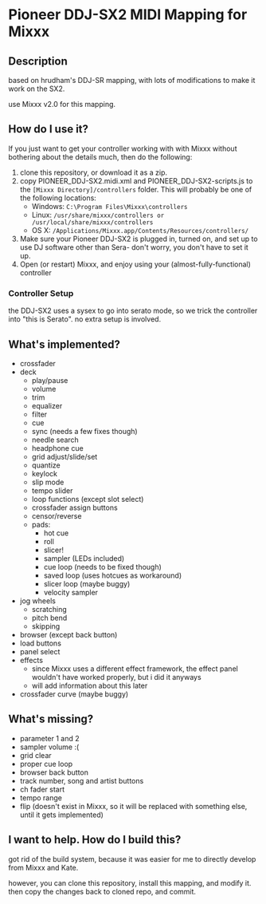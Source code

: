 # Pioneer DDJ-SX2 MIDI Mapping for Mixxx

## Description 

based on hrudham's DDJ-SR mapping, with lots of modifications to make it work on the SX2.

use Mixxx v2.0 for this mapping.

## How do I use it?

If you just want to get your controller working with with Mixxx without bothering about the details much, then do the following:

1. clone this repository, or download it as a zip.
2. copy PIONEER_DDJ-SX2.midi.xml and PIONEER_DDJ-SX2-scripts.js to the `[Mixxx Directory]/controllers` folder. This will probably be one of the following locations:
    - Windows: `C:\Program Files\Mixxx\controllers`
    - Linux: `/usr/share/mixxx/controllers or /usr/local/share/mixxx/controllers`
    - OS X: `/Applications/Mixxx.app/Contents/Resources/controllers/`
3. Make sure your Pioneer DDJ-SX2 is plugged in, turned on, and set up to use DJ software other than Sera- don't worry, you don't have to set it up.
4. Open (or restart) Mixxx, and enjoy using your (almost-fully-functional) controller

### Controller Setup

the DDJ-SX2 uses a sysex to go into serato mode, so we trick the controller into "this is Serato". no extra setup is involved. 

## What's implemented?

- crossfader
- deck
    - play/pause
    - volume
    - trim
    - equalizer
    - filter
    - cue
    - sync (needs a few fixes though)
    - needle search
    - headphone cue
    - grid adjust/slide/set
    - quantize
    - keylock
    - slip mode
    - tempo slider
    - loop functions (except slot select)
    - crossfader assign buttons
    - censor/reverse
    - pads:
        - hot cue
        - roll
        - slicer!
        - sampler (LEDs included)
        - cue loop (needs to be fixed though)
        - saved loop (uses hotcues as workaround)
        - slicer loop (maybe buggy)
        - velocity sampler
- jog wheels
    - scratching
    - pitch bend
    - skipping
- browser (except back button)
- load buttons
- panel select
- effects
    - since Mixxx uses a different effect framework, the effect panel wouldn't have worked properly, but i did it anyways
    - will add information about this later
- crossfader curve (maybe buggy)

## What's missing?

- parameter 1 and 2
- sampler volume :(
- grid clear
- proper cue loop
- browser back button
- track number, song and artist buttons
- ch fader start
- tempo range
- flip (doesn't exist in Mixxx, so it will be replaced with something else, until it gets implemented)

## I want to help. How do I build this?

got rid of the build system, because it was easier for me to directly develop from Mixxx and Kate.

however, you can clone this repository, install this mapping, and modify it. then copy the changes back to cloned repo, and commit.
